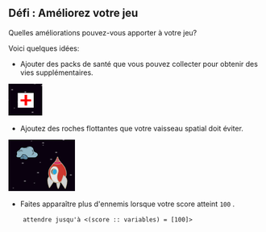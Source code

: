 ## Défi : Améliorez votre jeu

Quelles améliorations pouvez-vous apporter à votre jeu?

Voici quelques idées:

+ Ajouter des packs de santé que vous pouvez collecter pour obtenir des vies supplémentaires.

![capture d’écran](images/invaders-aid.png)

+ Ajoutez des roches flottantes que votre vaisseau spatial doit éviter.

![capture d'écran](images/invaders-rocks.png)

+ Faites apparaître plus d'ennemis lorsque votre score atteint ` 100 ` .

```blocks3
    attendre jusqu'à <(score :: variables) = [100]>
```